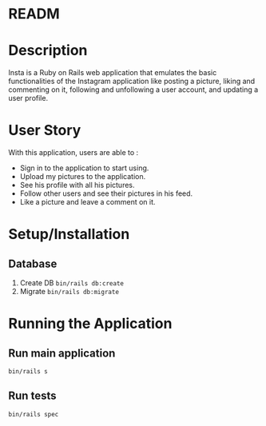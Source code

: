 # READM

# Description

Insta is a Ruby on Rails web application that emulates the basic functionalities of the Instagram application like
posting a picture, liking and commenting on it, following and unfollowing a user account, and updating a user profile.

# User Story

With this application, users are able to :

* Sign in to the application to start using.
* Upload my pictures to the application.
* See his profile with all his pictures.
* Follow other users and see their pictures in his feed.
* Like a picture and leave a comment on it.


# Setup/Installation

## Database
1. Create DB `bin/rails db:create`
2. Migrate `bin/rails db:migrate`

# Running the Application

## Run main application
`bin/rails s`

## Run tests
`bin/rails spec`